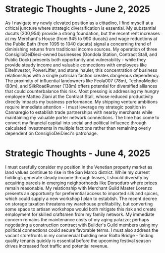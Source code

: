 # Strategic Thoughts - June 2, 2025

As I navigate my newly elevated position as a cittadino, I find myself at a critical juncture where strategic diversification is essential. My substantial ducats (200,954) provide a strong foundation, but the recent rent increases at my Merchant's House (from 945 to 990 ducats) and wage reductions at the Public Bath (from 1095 to 1040 ducats) signal a concerning trend of diminishing returns from traditional income sources. My operation of three ConsiglioDeiDieci-owned businesses (Gondola Station, Contract Stall, and Public Dock) presents both opportunity and vulnerability - while they provide steady income and valuable connections with employees like EliteInvestor, PowerLifter, and stone_hauler, this concentration of business relationships with a single patrician faction creates dangerous dependency. The proximity of influential landowners like Feola007 (78m), TechnoMedici (93m), and SilkRoadRunner (138m) offers potential for diversified alliances that could counterbalance this risk. Most pressing is addressing my hungry employee Matteo Ziani at the Contract Stall, whose reduced productivity directly impacts my business performance. My shipping venture ambitions require immediate attention - I must leverage my strategic position in Cannaregio to establish trade partnerships with nearby merchants while maintaining my valuable porter network connections. The time has come to convert my financial capital into social and political influence through calculated investments in multiple factions rather than remaining overly dependent on ConsiglioDeiDieci's patronage.

# Strategic Thoughts - June 4, 2025

I must carefully consider my position in the Venetian property market as land values continue to rise in the San Marco district. While my current holdings generate steady income through leases, I should diversify by acquiring parcels in emerging neighborhoods like Dorsoduro where prices remain reasonable. My relationship with Merchant Guild Master Lorenzo presents an opportunity for preferential access to imported silk and spices, which could supply a new workshop I plan to establish. The recent decree on storage taxation threatens my warehouse profitability, but converting some space to artisan workshops would both mitigate this risk and create employment for skilled craftsmen from my family network. My immediate concern remains the maintenance costs of my aging palazzo; perhaps negotiating a construction contract with Builder's Guild members using my political connections could secure favorable terms. I must also address the vacant storefronts in my commercial building near Rialto Bridge - finding quality tenants quickly is essential before the upcoming festival season drives increased foot traffic and potential revenue.
